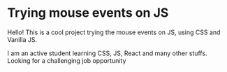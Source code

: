 # Trying mouse events on JS

Hello! This is a cool project trying the mouse events on JS, using CSS and Vanilla JS.

I am an active student learning CSS, JS, React and many other stuffs. Looking for a challenging job opportunity
